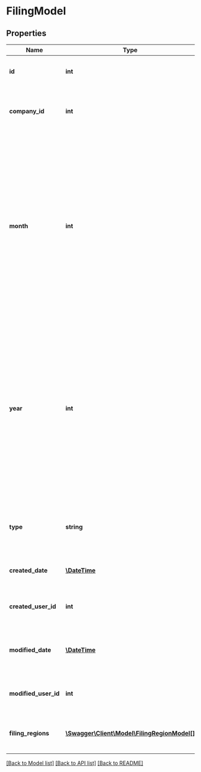 # FilingModel

## Properties
Name | Type | Description | Notes
------------ | ------------- | ------------- | -------------
**id** | **int** | The unique ID number of this filing. | [optional] 
**company_id** | **int** | The unique ID number of the company for this filing. | [optional] 
**month** | **int** | The month of the filing period for this tax filing.  The filing period represents the year and month of the last day of taxes being reported on this filing.  For example, an annual tax filing for Jan-Dec 2015 would have a filing period of Dec 2015. | [optional] 
**year** | **int** | The year of the filing period for this tax filing.  The filing period represents the year and month of the last day of taxes being reported on this filing.  For example, an annual tax filing for Jan-Dec 2015 would have a filing period of Dec 2015. | [optional] 
**type** | **string** | Indicates whether this is an original or an amended filing. | [optional] 
**created_date** | [**\DateTime**](\DateTime.md) | The date when this record was created. | [optional] 
**created_user_id** | **int** | The User ID of the user who created this record. | [optional] 
**modified_date** | [**\DateTime**](\DateTime.md) | The date/time when this record was last modified. | [optional] 
**modified_user_id** | **int** | The user ID of the user who last modified this record. | [optional] 
**filing_regions** | [**\Swagger\Client\Model\FilingRegionModel[]**](FilingRegionModel.md) | A listing of regional tax filings within this time period. | [optional] 

[[Back to Model list]](../README.md#documentation-for-models) [[Back to API list]](../README.md#documentation-for-api-endpoints) [[Back to README]](../README.md)


